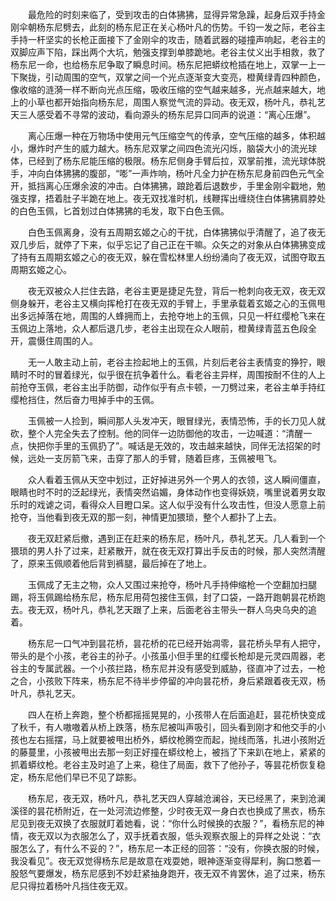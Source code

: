 　　最危险的时刻来临了，受到攻击的白体狒狒，显得异常急躁，起身后双手持金刚伞朝杨东尼劈去，此刻的杨东尼正在关心杨叶凡的伤势。千钧一发之际，老谷主手持一杆坚实的长枪正面接下了金刚伞的攻击，随着武器的碰撞声响起，老谷主的双脚应声下陷，踩出两个大坑，勉强支撑到单膝跪地。老谷主仗义出手相救，救了杨东尼一命，也给杨东尼争取了瞬息时间。杨东尼把蟒纹枪插在地上，双掌一上一下聚拢，引动周围的空气，双掌之间一个光点逐渐变大变亮，橙黄绿青四种颜色，像收缩的涟漪一样不断向光点压缩，吸收压缩的空气越来越多，光点越来越大，地上的小草也都开始指向杨东尼，周围人察觉气流的异动。夜无双，杨叶凡，恭礼艺天三人感受着不寻常的波动，看向源头的杨东尼异口同声的说道：“离心压爆”。

　　离心压爆一种在万物场中使用元气压缩空气的传承，空气压缩的越多，体积越小，爆炸时产生的威力越大。杨东尼双掌之间四色流光闪烁，脑袋大小的流光球体，已经到了杨东尼能压缩的极限。杨东尼侧身手臂后拉，双掌前推，流光球体脱手，冲向白体狒狒的腹部，“嘭”一声炸响，杨叶凡全力护在杨东尼身前四色元气全开，抵挡离心压爆余波的冲击。白体狒狒，踉跄着后退数步，手里金刚伞戳地，勉强支撑，捂着肚子半跪在地上。夜无双找准时机，线鞭挥出缠绕住白体狒狒肩脖处的白色玉佩，匕首划过白体狒狒的毛发，取下白色玉佩。

　　白色玉佩离身，没有五周期玄姬之心的干扰，白体狒狒似乎清醒了，追了夜无双几步后，就停了下来，似乎忘记了自己正在干嘛。众矢之的对象从白体狒狒变成了持有五周期玄姬之心的夜无双，躲在雪松林里人纷纷涌向了夜无双，试图夺取五周期玄姬之心。

　　夜无双被众人拦住去路，老谷主更是捷足先登，背后一枪刺向夜无双，夜无双侧身躲开，老谷主又横向挥枪打在夜无双的手臂上，手里承载着玄姬之心的玉佩甩出多远掉落在地，周围的人蜂拥而上，去抢夺地上的玉佩，只见一杆红缨枪飞来在玉佩边上落地，众人都后退几步，老谷主出现在众人眼前，橙黄绿青蓝五色段全开，震慑住周围的人。

　　无一人敢主动上前，老谷主捡起地上的玉佩，片刻后老谷主表情变的狰狞，眼睛时不时的冒着绿光，似乎很在抗争着什么。看老谷主异样，周围按耐不住的人上前抢夺玉佩，老谷主出手防御，动作似乎有点卡顿，一刀劈过来，老谷主单手持红缨枪挡住，然后奋力甩掉手中的玉佩。

　　玉佩被一人捡到，瞬间那人头发冲天，眼冒绿光，表情恐怖，手的长刀见人就砍，整个人完全失去了控制。他的同伴一边防御他的攻击，一边喊道：“清醒一点，快把你手里的玉佩扔了”。喊话是无效的，攻击越来越快，同伴无法招架的时候，远处一支厉箭飞来，击穿了那人的手臂，随着巨疼，玉佩被甩飞。

　　众人看着玉佩从天空中划过，正好掉进另外一个男人的衣领，这人瞬间僵直，眼睛也时不时的泛起绿光，表情突然谄媚，身体动作也变得妖娆，嘴里说着男女取乐时的戏谑之词，看得众人目瞪口呆。这人似乎没有什么攻击性，但没人愿意上前抢夺，当他看到夜无双的那一刻，神情更加猥琐，整个人都扑了上去。

　　夜无双赶紧后撤，遇到正在赶来的杨东尼，杨叶凡，恭礼艺天。几人看到一个猥琐的男人扑了过来，赶紧散开，就在夜无双打算出手反击的时候，那人突然清醒了，原来玉佩顺着他后背到裤腿，最后掉在了地上。

　　玉佩成了无主之物，众人又围过来抢夺，杨叶凡手持伸缩枪一个空翻加扫腿踢，将玉佩踢给杨东尼，杨东尼用荷包接住玉佩，封了口袋，一路开跑朝昙花桥跑去。夜无双，杨叶凡，恭礼艺天跟了上来，后面老谷主带头一群人乌央乌央的追着。

　　杨东尼一口气冲到昙花桥，昙花桥的花已经开始凋零，昙花桥头早有人把守，带头的是个小孩，老谷主的孙子。小孩虽小但手里的红缨长枪却是元灵四周器，老谷主的专属武器。一个小孩拦路，杨东尼并没有感受到威胁，径直冲了过去，一枪之合，小孩败下阵来，杨东尼不待半步停留的冲向昙花桥，身后紧跟着夜无双，杨叶凡，恭礼艺天。

　　四人在桥上奔跑，整个桥都摇摇晃晃的，小孩带人在后面追赶，昙花桥快变成了秋千，有人嗷嗷着从桥上跌落，杨东尼被叫声吸引，回头看到刚才和他交手的小孩也左右摇摆，马上就要被甩出桥外，蟒纹枪腾空而起，抛线而落，扎进小孩附近的藤蔓里，小孩被甩出去那一刻正好撞在蟒纹枪上，被挡了下来趴在地上，紧紧的抓着蟒纹枪。老谷主及时追了上来，稳住了局面，救下了他孙子，等昙花桥恢复稳定，杨东尼他们早已不见了踪影。

　　杨东尼，夜无双，杨叶凡，恭礼艺天四人穿越沧澜谷，天已经黑了，来到沧澜溪径的昙花桥附近，在一处河流边修整，少时夜无双一身白衣也换成了黑衣，杨东尼见到夜无双换了衣服就盯着她看，说：“你什么时候换的衣服？”，看杨东尼的神情，夜无双以为衣服怎么了，双手抚着衣服，低头观察衣服上的异样之处说：“衣服怎么了，有什么不妥的？”，杨东尼一本正经的回答：“没有，你换衣服的时候，我没看见”。夜无双觉得杨东尼是故意在戏耍她，眼神逐渐变得犀利，胸口憋着一股怒气要爆发，杨东尼感到不妙赶紧抽身跑开，夜无双不肯罢休，追了过来，杨东尼只得拉着杨叶凡挡住夜无双。

